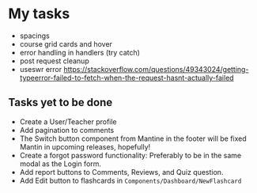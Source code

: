 # My tasks

- spacings
- course grid cards and hover
- error handling in handlers (try catch)
- post request cleanup
- useswr error
  <https://stackoverflow.com/questions/49343024/getting-typeerror-failed-to-fetch-when-the-request-hasnt-actually-failed>

## Tasks yet to be done

- Create a User/Teacher profile
- Add pagination to comments
- The Switch button component from Mantine in the footer will be fixed Mantin in
  upcoming releases, hopefully!
- Create a forgot password functionality: Preferably to be in the same modal as
  the Login form.
- Add report buttons to Comments, Reviews, and Quiz question.
- Add Edit button to flashcards in `Components/Dashboard/NewFlashcard`
